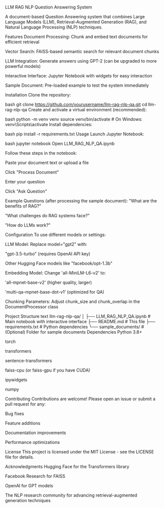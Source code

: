 LLM RAG NLP Question Answering System

A document-based Question Answering system that combines Large Language Models (LLM), Retrieval-Augmented Generation (RAG), and Natural Language Processing (NLP) techniques.

Features
Document Processing: Chunk and embed text documents for efficient retrieval

Vector Search: FAISS-based semantic search for relevant document chunks

LLM Integration: Generate answers using GPT-2 (can be upgraded to more powerful models)

Interactive Interface: Jupyter Notebook with widgets for easy interaction

Sample Document: Pre-loaded example to test the system immediately

Installation
Clone the repository:

bash
git clone https://github.com/yourusername/llm-rag-nlp-qa.git
cd llm-rag-nlp-qa
Create and activate a virtual environment (recommended):

bash
python -m venv venv
source venv/bin/activate  # On Windows: venv\Scripts\activate
Install dependencies:

bash
pip install -r requirements.txt
Usage
Launch Jupyter Notebook:

bash
jupyter notebook
Open LLM_RAG_NLP_QA.ipynb

Follow these steps in the notebook:

Paste your document text or upload a file

Click "Process Document"

Enter your question

Click "Ask Question"

Example Questions (after processing the sample document):
"What are the benefits of RAG?"

"What challenges do RAG systems face?"

"How do LLMs work?"

Configuration
To use different models or settings:

LLM Model: Replace model="gpt2" with:

"gpt-3.5-turbo" (requires OpenAI API key)

Other Hugging Face models like "facebook/opt-1.3b"

Embedding Model: Change 'all-MiniLM-L6-v2' to:

'all-mpnet-base-v2' (higher quality, larger)

'multi-qa-mpnet-base-dot-v1' (optimized for QA)

Chunking Parameters: Adjust chunk_size and chunk_overlap in the DocumentProcessor class

Project Structure
text
llm-rag-nlp-qa/
│
├── LLM_RAG_NLP_QA.ipynb       # Main notebook with interactive interface
├── README.md                  # This file
├── requirements.txt           # Python dependencies
└── sample_documents/          # (Optional) Folder for sample documents
Dependencies
Python 3.8+

torch

transformers

sentence-transformers

faiss-cpu (or faiss-gpu if you have CUDA)

ipywidgets

numpy

Contributing
Contributions are welcome! Please open an issue or submit a pull request for any:

Bug fixes

Feature additions

Documentation improvements

Performance optimizations

License
This project is licensed under the MIT License - see the LICENSE file for details.

Acknowledgments
Hugging Face for the Transformers library

Facebook Research for FAISS

OpenAI for GPT models

The NLP research community for advancing retrieval-augmented generation techniques
